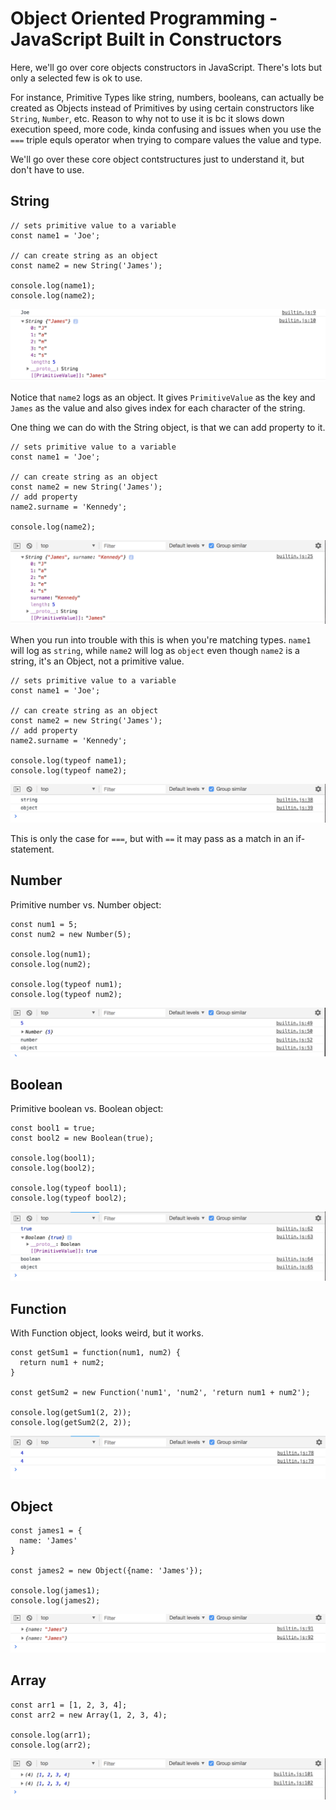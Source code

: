 # Object Oriented Programming - JavaScript Built in Constructors

Here, we'll go over core objects constructors in JavaScript. There's lots but only a selected few is ok to use.

For instance, Primitive Types like string, numbers, booleans, can actually be created as Objects instead of Primitives by using certain constructors like ```String```, ```Number```, etc. Reason to why not to use it is bc it slows down execution speed, more code, kinda confusing and issues when you use the ```===``` triple equls operator when trying to compare values the value and type.

We'll go over these core object contstructures just to understand it, but don't have to use.

## String

```
// sets primitive value to a variable
const name1 = 'Joe';

// can create string as an object
const name2 = new String('James');

console.log(name1);
console.log(name2);
```

<kbd>![alt text](img/stringobj.png "screenshot")</kbd>

Notice that ```name2``` logs as an object. It gives ```PrimitiveValue``` as the key and ```James``` as the value and also gives index for each character of the string.

One thing we can do with the String object, is that we can add property to it. 

```
// sets primitive value to a variable
const name1 = 'Joe';

// can create string as an object
const name2 = new String('James');
// add property
name2.surname = 'Kennedy';

console.log(name2);
```

<kbd>![alt text](img/stringprop.png "screenshot")</kbd>

When you run into trouble with this is when you're matching types. ```name1``` will log as ```string```, while ```name2``` will log as ```object``` even though ```name2``` is a string, it's an Object, not a primitive value.

```
// sets primitive value to a variable
const name1 = 'Joe';

// can create string as an object
const name2 = new String('James');
// add property
name2.surname = 'Kennedy';

console.log(typeof name1);
console.log(typeof name2);
```

<kbd>![alt text](img/strtypeissue.png "screenshot")</kbd>

This is only the case for ```===```, but with ```==``` it may pass as a match in an if-statement.

## Number

Primitive number vs. Number object:

```
const num1 = 5;
const num2 = new Number(5);

console.log(num1);
console.log(num2);

console.log(typeof num1);
console.log(typeof num2);
```

<kbd>![alt text](img/number.png "screenshot")</kbd>

## Boolean

Primitive boolean vs. Boolean object:

```
const bool1 = true;
const bool2 = new Boolean(true);

console.log(bool1);
console.log(bool2);

console.log(typeof bool1);
console.log(typeof bool2);
```

<kbd>![alt text](img/boolean.png "screenshot")</kbd>

## Function

With Function object, looks weird, but it works.

```
const getSum1 = function(num1, num2) {
  return num1 + num2;
}

const getSum2 = new Function('num1', 'num2', 'return num1 + num2');

console.log(getSum1(2, 2));
console.log(getSum2(2, 2));
```

<kbd>![alt text](img/function.png "screenshot")</kbd>

## Object

```
const james1 = {
  name: 'James'
}

const james2 = new Object({name: 'James'});

console.log(james1);
console.log(james2);
```

<kbd>![alt text](img/object.png "screenshot")</kbd>

## Array

```
const arr1 = [1, 2, 3, 4];
const arr2 = new Array(1, 2, 3, 4);

console.log(arr1);
console.log(arr2);
```

<kbd>![alt text](img/array.png "screenshot")</kbd>